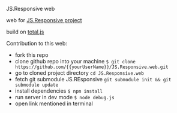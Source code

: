 JS.Responsive web

web for [JS.Responsive project](https://github.com/seyd/JS.Responsive)

build on [total.js](http://www.totaljs.com/)

Contribution to this web:
- fork this repo
- clone github repo into your machine `$ git clone https://github.com/{{yourUserName}}/JS.Responsive.web.git`
- go to cloned project directory `cd JS.Responsive.web`
- fetch git submodule JS.REsponsive `git submodule init && git submodule update`
- install dependencies `$ npm install`
- run server in dev mode `$ node debug.js`
- open link mentioned in terminal

